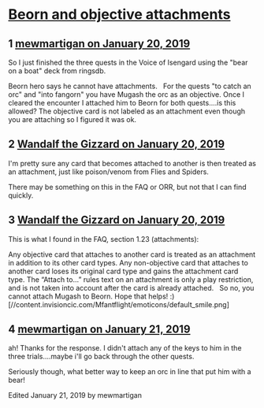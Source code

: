 # [Beorn and objective attachments](https://community.fantasyflightgames.com/topic/289519-beorn-and-objective-attachments/)

## 1 [mewmartigan on January 20, 2019](https://community.fantasyflightgames.com/topic/289519-beorn-and-objective-attachments/?do=findComment&comment=3598144)

So I just finished the three quests in the Voice of Isengard using the "bear on a boat" deck from ringsdb.

Beorn hero says he cannot have attachments.   For the quests "to catch an orc" and "into fangorn" you have Mugash the orc as an objective. Once I cleared the encounter I attached him to Beorn for both quests....is this allowed? The objective card is not labeled as an attachment even though you are attaching so I figured it was ok.

## 2 [Wandalf the Gizzard on January 20, 2019](https://community.fantasyflightgames.com/topic/289519-beorn-and-objective-attachments/?do=findComment&comment=3598174)

I'm pretty sure any card that becomes attached to another is then treated as an attachment, just like poison/venom from Flies and Spiders.

There may be something on this in the FAQ or ORR, but not that I can find quickly.

## 3 [Wandalf the Gizzard on January 20, 2019](https://community.fantasyflightgames.com/topic/289519-beorn-and-objective-attachments/?do=findComment&comment=3598177)

This is what I found in the FAQ, section 1.23 (attachments):

Any objective card that attaches to another card is
treated as an attachment in addition to its other card
types.
Any non-objective card that attaches to another card
loses its original card type and gains the attachment
card type.
The “Attach to...” rules text on an attachment is only a
play restriction, and is not taken into account after the
card is already attached.
 
So no, you cannot attach Mugash to Beorn. Hope that helps! :) [//content.invisioncic.com/Mfantflight/emoticons/default_smile.png]

## 4 [mewmartigan on January 21, 2019](https://community.fantasyflightgames.com/topic/289519-beorn-and-objective-attachments/?do=findComment&comment=3599020)

ah! Thanks for the response. I didn't attach any of the keys to him in the three trials....maybe i'll go back through the other quests.

Seriously though, what better way to keep an orc in line that put him with a bear!

Edited January 21, 2019 by mewmartigan


